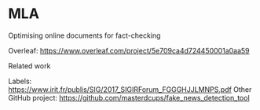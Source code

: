 # MLA
Optimising online documents for fact-checking

Overleaf:
https://www.overleaf.com/project/5e709ca4d724450001a0aa59




Related work

Labels: https://www.irit.fr/publis/SIG/2017_SIGIRForum_FGGGHJJLMNPS.pdf
Other GitHub project: https://github.com/masterdcups/fake_news_detection_tool
